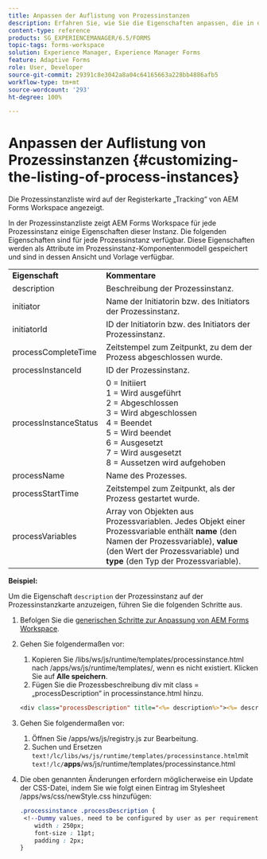 ```yaml
---
title: Anpassen der Auflistung von Prozessinstanzen
description: Erfahren Sie, wie Sie die Eigenschaften anpassen, die in der Prozessinstanz in AEM Forms Workspace angezeigt werden.
content-type: reference
products: SG_EXPERIENCEMANAGER/6.5/FORMS
topic-tags: forms-workspace
solution: Experience Manager, Experience Manager Forms
feature: Adaptive Forms
role: User, Developer
source-git-commit: 29391c8e3042a8a04c64165663a228bb4886afb5
workflow-type: tm+mt
source-wordcount: '293'
ht-degree: 100%

---
```


# Anpassen der Auflistung von Prozessinstanzen {#customizing-the-listing-of-process-instances}

Die Prozessinstanzliste wird auf der Registerkarte „Tracking“ von AEM Forms Workspace angezeigt.

In der Prozessinstanzliste zeigt AEM Forms Workspace für jede Prozessinstanz einige Eigenschaften dieser Instanz. Die folgenden Eigenschaften sind für jede Prozessinstanz verfügbar. Diese Eigenschaften werden als Attribute im Prozessinstanz-Komponentenmodell gespeichert und sind in dessen Ansicht und Vorlage verfügbar.

<table>
 <tbody>
  <tr>
   <td><strong>Eigenschaft</strong></td>
   <td><strong>Kommentare</strong></td>
  </tr>
  <tr>
   <td>description</td>
   <td>Beschreibung der Prozessinstanz.</td>
  </tr>
  <tr>
   <td>initiator</td>
   <td>Name der Initiatorin bzw. des Initiators der Prozessinstanz.</td>
  </tr>
  <tr>
   <td>initiatorId</td>
   <td>ID der Initiatorin bzw. des Initiators der Prozessinstanz.</td>
  </tr>
  <tr>
   <td>processCompleteTime</td>
   <td>Zeitstempel zum Zeitpunkt, zu dem der Prozess abgeschlossen wurde.</td>
  </tr>
  <tr>
   <td>processInstanceId</td>
   <td>ID der Prozessinstanz.</td>
  </tr>
  <tr>
   <td>processInstanceStatus</td>
   <td>0 = Initiiert<br /> 1 = Wird ausgeführt<br /> 2 = Abgeschlossen<br /> 3 = Wird abgeschlossen<br />4 = Beendet<br /> 5 = Wird beendet<br /> 6 = Ausgesetzt<br /> 7 = Wird ausgesetzt<br /> 8 = Aussetzen wird aufgehoben</td>
  </tr>
  <tr>
   <td>processName</td>
   <td>Name des Prozesses.</td>
  </tr>
  <tr>
   <td>processStartTime</td>
   <td>Zeitstempel zum Zeitpunkt, als der Prozess gestartet wurde.</td>
  </tr>
  <tr>
   <td>processVariables</td>
   <td>Array von Objekten aus Prozessvariablen. Jedes Objekt einer Prozessvariable enthält <strong>name</strong> (den Namen der Prozessvariable), <strong>value</strong> (den Wert der Prozessvariable) und <strong>type</strong> (den Typ der Prozessvariable).</td>
  </tr>
 </tbody>
</table>

**Beispiel:**

Um die Eigenschaft `description` der Prozessinstanz auf der Prozessinstanzkarte anzuzeigen, führen Sie die folgenden Schritte aus.

1. Befolgen Sie die [generischen Schritte zur Anpassung von AEM Forms Workspace](/help/forms/using/generic-steps-html-workspace-customization.md).
1. Gehen Sie folgendermaßen vor:

   1. Kopieren Sie /libs/ws/js/runtime/templates/processinstance.html nach /apps/ws/js/runtime/templates/, wenn es nicht existiert. Klicken Sie auf **Alle speichern**.
   1. Fügen Sie die Prozessbeschreibung div mit class = „processDescription“ in processinstance.html hinzu.

   ```jsp
   <div class="processDescription" title="<%= description%>"><%= description%></div>
   ```

1. Gehen Sie folgendermaßen vor:

   1. Öffnen Sie /apps/ws/js/registry.js zur Bearbeitung.
   1. Suchen und Ersetzen `text!/lc/libs/ws/js/runtime/templates/processinstance.html`mit `text!/lc/`**apps**/ws/js/runtime/templates/processinstance.html

1. Die oben genannten Änderungen erfordern möglicherweise ein Update der CSS-Datei, indem Sie wie folgt einen Eintrag im Stylesheet /apps/ws/css/newStyle.css hinzufügen:

   ```css
   .processinstance .processDescription {
    <!--Dummy values, need to be configured by user as per requirement and user can add or delete any property depending upon requirement-->
       width : 250px;
       font-size : 11pt;
       padding : 2px;
   }
   ```
